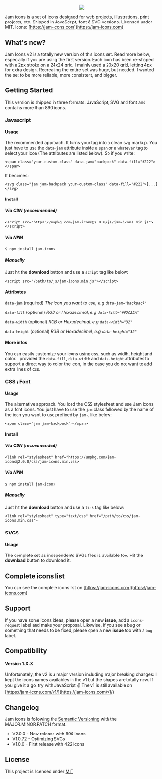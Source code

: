 
<p align="center">
  <img src="https://jam-icons.com/static/img/logo.svg">
</p>

Jam icons is a set of icons designed for web projects, illustrations, print projects, etc. Shipped in JavaScript, font &amp; SVG versions. Licensed under MIT.
Icons: [https://jam-icons.com](https://jam-icons.com)

## What's new?

Jam Icons v2 is a totally new version of this icons set. Read more below, especially if you are using the first version.
Each icon has been re-shaped with a 2px stroke on a 24x24 grid. I mainly used a 20x20 grid, letting 4px for extra design.
Recreating the entire set was huge, but needed. I wanted the set to be more reliable, more consistent, and bigger.


## Getting Started
This version is shipped in three formats: JavaScript, SVG and font and contains more than 890 icons.
### Javascript
#### Usage
The recommended approach. It turns your tag into a clean svg markup. You just have to use the `data-jam` attribute inside a `span` or a `whatever` tag to select your icon (The attributes are listed below). So if you write:
```
<span class="your-custom-class" data-jam="backpack" data-fill="#222"></span>
```

It becomes:
```
<svg class="jam jam-backpack your-custom-class" data-fill="#222">[...]</svg>
```


#### Install
##### Via CDN (recommended)

```
<script src="https://unpkg.com/jam-icons@2.0.0/js/jam-icons.min.js"></script>
```
##### Via NPM

```
$ npm install jam-icons
```
##### Manually
Just hit the **download** button and use a `script` tag like below:
```
<script src="/path/to/js/jam-icons.min.js"></script>
```


#### Attributes

`data-jam` (required) *The icon you want to use, e.g `data-jam="backpack"`*

`data-fill` (optional) *RGB or Hexadecimal, e.g `data-fill="#F5C25A"`*

`data-width` (optional) *RGB or Hexadecimal, e.g `data-width="32"`*

`data-height` (optional) *RGB or Hexadecimal, e.g `data-height="32"`*


#### More infos

You can easily customize your icons using css, such as width, height and color. I provided the `data-fill`, `data-width` and `data-height` attributes to support a direct way to color the icon, in the case you do not want to add extra lines of css.


### CSS / Font

#### Usage
The alternative approach. You load the CSS stylesheet and use Jam icons as a font icons. You just have to use the `jam` class followed by the name of the icon you want to use prefixed by `jam-`, like below:
```
<span class="jam jam-backpack"></span>
```
#### Install
##### Via CDN (recommended)
```
<link rel="stylesheet" href="https://unpkg.com/jam-icons@2.0.0/css/jam-icons.min.css>
```
##### Via NPM
```
$ npm install jam-icons
```
##### Manually
Just hit the **download** button and use a `link` tag like below:
```
<link rel="stylesheet" type="text/css" href="/path/to/css/jam-icons.min.css">
```


### SVGS
#### Usage
The complete set as independents SVGs files is available too.
Hit the **download** button to download it.


## Complete icons list
You can see the complete icons list on [https://jam-icons.com](https://jam-icons.com)

## Support
If you have some icons ideas, please open a new **issue**, add a `icons-request` label and make your proposal.
Likewise, if you see a bug or something that needs to be fixed, please open a new **issue** too with a `bug` label.

## Compatibility
#### Version 1.X.X
Unfortunately, the v2 is a major version including major breaking changes: I kept the icons names availables in the v1 but the shapes are totally new. If you give it a go, try with JavaScript ✌️
The v1 is still available on [https://jam-icons.com/v1/](https://jam-icons.com/v1/)

## Changelog
Jam icons is following the [Semantic Versioning](http://semver.org/) with the MAJOR.MINOR.PATCH format.
- V2.0.0  - New release with 896 icons
- V1.0.72 - Optimizing SVGs
- V1.0.0 - First release with 422 icons

## License
This project is licensed under [MIT](https://opensource.org/licenses/MIT)
